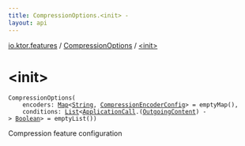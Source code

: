 ```yaml
---
title: CompressionOptions.<init> - 
layout: api
---
```


<div class='api-docs-breadcrumbs'><a href="../index.html">io.ktor.features</a> / <a href="index.html">CompressionOptions</a> / <a href="./-init-.html">&lt;init&gt;</a></div>

# &lt;init&gt;

<div class="signature"><code><span class="identifier">CompressionOptions</span><span class="symbol">(</span><br/>&nbsp;&nbsp;&nbsp;&nbsp;<span class="parameterName" id="io.ktor.features.CompressionOptions$<init>(kotlin.collections.Map((kotlin.String, io.ktor.features.CompressionEncoderConfig)), kotlin.collections.List((kotlin.Function2((io.ktor.application.ApplicationCall, io.ktor.http.content.OutgoingContent, kotlin.Boolean)))))/encoders">encoders</span><span class="symbol">:</span>&nbsp;<a href="https://kotlinlang.org/api/latest/jvm/stdlib/kotlin.collections/-map/index.html"><span class="identifier">Map</span></a><span class="symbol">&lt;</span><a href="https://kotlinlang.org/api/latest/jvm/stdlib/kotlin/-string/index.html"><span class="identifier">String</span></a><span class="symbol">,</span>&nbsp;<a href="../-compression-encoder-config/index.html"><span class="identifier">CompressionEncoderConfig</span></a><span class="symbol">&gt;</span>&nbsp;<span class="symbol">=</span>&nbsp;emptyMap()<span class="symbol">, </span><br/>&nbsp;&nbsp;&nbsp;&nbsp;<span class="parameterName" id="io.ktor.features.CompressionOptions$<init>(kotlin.collections.Map((kotlin.String, io.ktor.features.CompressionEncoderConfig)), kotlin.collections.List((kotlin.Function2((io.ktor.application.ApplicationCall, io.ktor.http.content.OutgoingContent, kotlin.Boolean)))))/conditions">conditions</span><span class="symbol">:</span>&nbsp;<a href="https://kotlinlang.org/api/latest/jvm/stdlib/kotlin.collections/-list/index.html"><span class="identifier">List</span></a><span class="symbol">&lt;</span><a href="../../io.ktor.application/-application-call/index.html"><span class="identifier">ApplicationCall</span></a><span class="symbol">.</span><span class="symbol">(</span><a href="../../io.ktor.http.content/-outgoing-content/index.html"><span class="identifier">OutgoingContent</span></a><span class="symbol">)</span>&nbsp;<span class="symbol">-&gt;</span>&nbsp;<a href="https://kotlinlang.org/api/latest/jvm/stdlib/kotlin/-boolean/index.html"><span class="identifier">Boolean</span></a><span class="symbol">&gt;</span>&nbsp;<span class="symbol">=</span>&nbsp;emptyList()<span class="symbol">)</span></code></div>

Compression feature configuration

